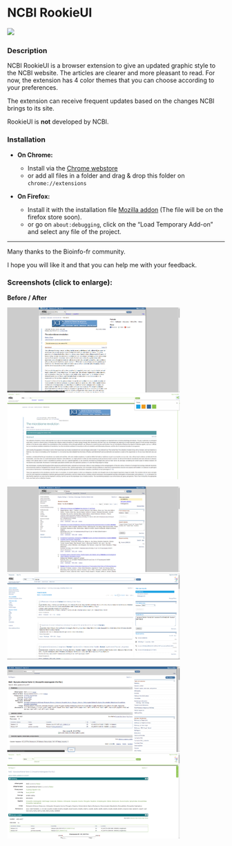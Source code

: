 # NCBI RookieUI
<img src="https://github.com/pierrejacquet/NCBI-RookieUI/blob/master/Chrome/ROOKIEMAX.png?raw=true" width="100">

### Description

NCBI RookieUI is a browser extension to give an updated graphic style to the NCBI website. The articles are clearer and more pleasant to read. For now, the extension has 4 color themes that you can choose according to your preferences.



The extension can receive frequent updates based on the changes NCBI brings to its site.



RookieUI is **not** developed by NCBI.



### Installation

- **On Chrome:**
	- Install via the [Chrome webstore]
	- or add all files in a folder and drag & drop this folder on ```chrome://extensions```



- **On Firefox:**
	- Install it with the installation file [Mozilla addon] (The file will be on the firefox store soon).
	- or go on ```about:debugging```, click on the “Load Temporary Add-on” and select any file of the project.



------

Many thanks to the Bioinfo-fr community.

I hope you will like it and that you can help me with your feedback.

### Screenshots (click to enlarge):
**Before / After**

<img src="https://raw.githubusercontent.com/pierrejacquet/NCBI-RookieUI/master/screenshots/old.png" width="400"><img src="https://raw.githubusercontent.com/pierrejacquet/NCBI-RookieUI/master/screenshots/greenblue.png" width="400">

<img src="https://raw.githubusercontent.com/pierrejacquet/NCBI-RookieUI/master/screenshots/searchold.png" width="400"><img src="https://raw.githubusercontent.com/pierrejacquet/NCBI-RookieUI/master/screenshots/searchnew.png" width="400">

<img src="https://raw.githubusercontent.com/pierrejacquet/NCBI-RookieUI/master/screenshots/Geneold2.png" width="400"><img src="https://raw.githubusercontent.com/pierrejacquet/NCBI-RookieUI/master/screenshots/Genenew3.png" width="400">


   [chrome://extensions]: <chrome://extensions>
   [Chrome webstore]: <https://chrome.google.com/webstore/detail/ncbi-rookie-ui/abpchaihggmpmpldeofeigihpmiejoba>
   [about:debugging]: <about:debugging>
   [Mozilla addon]: <https://github.com/pierrejacquet/NCBI-RookieUI/blob/master/xpi-files/ncbi_rookieui.xpi?raw=true>
